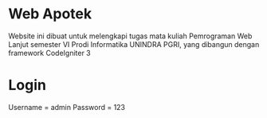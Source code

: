 # Web Apotek

Website ini dibuat untuk melengkapi tugas mata kuliah Pemrograman Web Lanjut semester VI Prodi Informatika UNINDRA PGRI, yang dibangun dengan framework CodeIgniter 3


# Login

Username = admin
Password = 123
